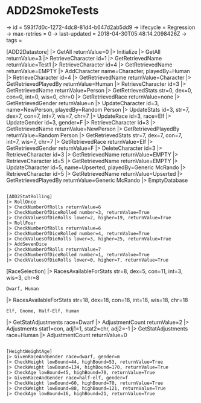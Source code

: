 # ADD2SmokeTests

-> id = 593f7d0c-1272-4dc8-81d4-b647d2ab5dd9
-> lifecycle = Regression
-> max-retries = 0
-> last-updated = 2018-04-30T05:48:14.2098426Z
-> tags = 

[ADD2Datastore]
|> GetAll returnValue=0
|> Initialize
|> GetAll returnValue=3
|> RetrieveCharacter id=1
|> GetRetrievedName returnValue=Test1
|> RetrieveCharacter id=4
|> GetRetrievedName returnValue=EMPTY
|> AddCharacter name=Character, playedBy=Human
|> RetrieveCharacter id=4
|> GetRetrievedName returnValue=Character
|> GetRetrievedPlayedBy returnValue=Human
|> RetrieveCharacter id=3
|> GetRetrievedName returnValue=Person
|> GetRetrievedStats str=0, dex=0, con=0, int=0, wis=0, chr=0
|> GetRetrievedRace returnValue=none
|> GetRetrievedGender returnValue=n
|> UpdateCharacter id=3, name=NewPerson, playedBy=Random Person
|> UpdateStats id=3, str=7, dex=7, con=7, int=7, wis=7, chr=7
|> UpdateRace id=3, race=Elf
|> UpdateGender id=3, gender=F
|> RetrieveCharacter id=3
|> GetRetrievedName returnValue=NewPerson
|> GetRetrievedPlayedBy returnValue=Random Person
|> GetRetrievedStats str=7, dex=7, con=7, int=7, wis=7, chr=7
|> GetRetrievedRace returnValue=Elf
|> GetRetrievedGender returnValue=F
|> DeleteCharacter id=3
|> RetrieveCharacter id=3
|> GetRetrievedName returnValue=EMPTY
|> RetrieveCharacter id=5
|> GetRetrievedName returnValue=EMPTY
|> UpdateCharacter id=5, name=Upserted, playedBy=Generic McRando
|> RetrieveCharacter id=5
|> GetRetrievedName returnValue=Upserted
|> GetRetrievedPlayedBy returnValue=Generic McRando
|> EmptyDatabase
~~~

[ADD2StatRolling]
|> RollOnce
|> CheckNumberOfRolls returnValue=6
|> CheckNumberOfDiceRolled number=3, returnValue=True
|> CheckValuesOfDieRolls lower=2, higher=19, returnValue=True
|> RollFour
|> CheckNumberOfRolls returnValue=6
|> CheckNumberOfDiceRolled number=4, returnValue=True
|> CheckValuesOfDieRolls lower=3, higher=25, returnValue=True
|> AddSevenDice
|> CheckNumberOfRolls returnValue=7
|> CheckNumberOfDiceRolled number=1, returnValue=True
|> CheckValuesOfDieRolls lower=0, higher=7, returnValue=True
~~~

[RaceSelection]
|> RacesAvailableForStats str=8, dex=5, con=11, int=3, wis=3, chr=8
``` returnValue
Dwarf, Human
```

|> RacesAvailableForStats str=18, dex=18, con=18, int=18, wis=18, chr=18
``` returnValue
Elf, Gnome, Half-Elf, Human
```

|> GetStatAdjustments race=Dwarf
|> AdjustmentCount returnValue=2
|> Adjustments stat1=con, adj1=1, stat2=chr, adj2=-1
|> GetStatAdjustments race=Human
|> AdjustmentCount returnValue=0
~~~

[HeightWeightAge]
|> GivenRaceAndGender race=dwarf, gender=m
|> CheckHeight lowBound=44, highBound=53, returnValue=True
|> CheckWeight lowBound=134, highBound=170, returnValue=True
|> CheckAge lowBound=45, highBound=70, returnValue=True
|> GivenRaceAndGender race=half-elf, gender=f
|> CheckHeight lowBound=60, highBound=70, returnValue=True
|> CheckWeight lowBound=88, highBound=121, returnValue=True
|> CheckAge lowBound=16, highBound=21, returnValue=True
~~~
